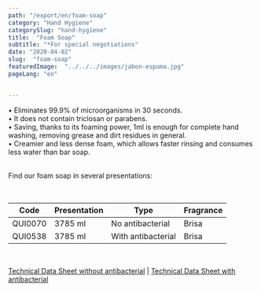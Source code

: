 ```yaml
---
path: "/export/en/foam-soap"
category: "Hand Hygiene"
categorySlug: "hand-hygiene"
title:  "Foam Soap"
subtitle: "*For special negotiations"
date: "2020-04-02"
slug:  "foam-soap"
featuredImage:  "../../../images/jabon-espuma.jpg"
pageLang: "en"


---
```

• Eliminates 99.9% of microorganisms in 30 seconds.<br/>
• It does not contain triclosan or parabens.<br/>
• Saving, thanks to its foaming power, 1ml is enough for complete hand washing, removing grease and dirt residues in general.<br/>
• Creamier and less dense foam, which allows faster rinsing and consumes less water than bar soap. <br/><br/>

Find our foam soap in several presentations:

<br>
<table class="min-w-full md:min-w-0 divide-y-0 divide-gray-200">
          <thead class=" bg-white">
            <tr>
              <th scope="col" class="px-2 py-2 text-center text-xs font-medium text-white bg-primary-default tracking-wider">
                Code
              </th>
              <th scope="col" class="px-2 py-2 text-center text-xs font-medium text-white bg-primary-lighter  tracking-wider">
                Presentation
              </th>
              <th scope="col" class="px-2 py-2 text-center text-xs font-medium text-white bg-primary-default  tracking-wider">
                Type
              </th>
              <th scope="col" class="px-2 py-2 text-center text-xs font-medium text-white bg-primary-default uppercase tracking-wider">
                Fragrance
              </th>
            </tr>
          </thead>
          <tbody>
            <tr class="bg-gray-100">
              <td class="px-2 py-2 whitespace-nowrap text-xs text-gray-700 text-center">
              QUI0070
              </td>
              <td class="px-2 py-2 whitespace-nowrap text-xs text-gray-700 text-center">
              3785 ml
              </td>
              <td class="px-2 py-2 whitespace-nowrap text-xs text-gray-700 text-center">
              No antibacterial
              </td>
              <td class="px-2 py-2 whitespace-nowrap text-xs text-gray-700 text-center">
              Brisa
              </td>
            </tr>
            <tr class="bg-gray-300">
              <td class="px-2 py-2 whitespace-nowrap text-xs text-gray-700 text-center">
              QUI0538
              </td>
              <td class="px-2 py-2 whitespace-nowrap text-xs text-gray-700 text-center">
              3785 ml
              </td>
              <td class="px-2 py-2 whitespace-nowrap text-xs text-gray-700 text-center">
              With antibacterial
              </td>
              <td class="px-2 py-2 whitespace-nowrap text-xs text-gray-700 text-center">
              Brisa
              </td>
            </tr>
          </tbody>
        </table>
        <br>

 <a href="../../../files/FT-exportacion-jabon-espuma.pdf" target="_blank" rel="noopener">Technical Data Sheet without antibacterial</a> |
 <a href="../../../files/FT-exportacion-jabon-espuma-antibacterial.pdf" target="_blank" rel="noopener">Technical Data Sheet with antibacterial</a>
